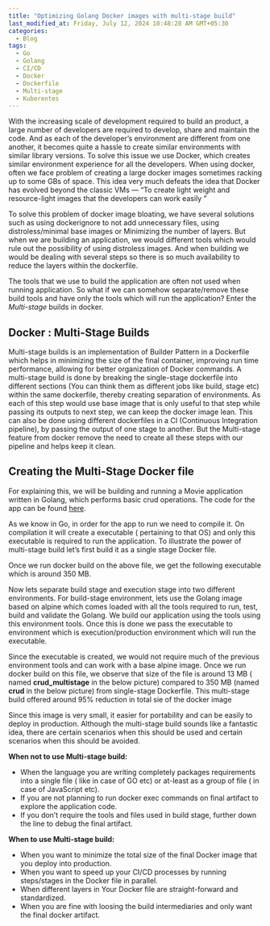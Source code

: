 ```yaml
---
title: "Optimizing Golang Docker images with multi-stage build"
last_modified_at: Friday, July 12, 2024 10:48:28 AM GMT+05:30
categories:
  - Blog
tags:
  - Go
  - Golang
  - CI/CD
  - Docker
  - Dockerfile
  - Multi-stage
  - Kuberentes
---
```


With the increasing scale of development required to build an product, a large number of developers are required to develop, share and maintain the code. And as each of the developer’s environment are different from one another, it becomes quite a hassle to create similar environments with similar library versions. To solve this issue we use Docker, which creates similar environment experience for all the developers. When using docker, often we face problem of creating a large docker images sometimes racking up to some GBs of space. This idea very much defeats the idea that Docker has evolved beyond the classic VMs — “To create light weight and resource-light images that the developers can work easily ”

To solve this problem of docker image bloating, we have several solutions such as using dockerignore to not add unnecessary files, using distroless/minimal base images or Minimizing the number of layers. But when we are building an application, we would different tools which would rule out the possibility of using distroless images. And when building we would be dealing with several steps so there is so much availability to reduce the layers within the dockerfile.

The tools that we use to build the application are often not used when running application. So what if we can somehow separate/remove these build tools and have only the tools which will run the application? Enter the _Multi-stage_ builds in docker.

## Docker : Multi-Stage Builds

Multi-stage builds is an implementation of Builder Pattern in a Dockerfile which helps in minimizing the size of the final container, improving run time performance, allowing for better organization of Docker commands. A multi-stage build is done by breaking the single-stage dockerfile into different sections (You can think them as different jobs like build, stage etc) within the same dockerfile, thereby creating separation of environments. As each of this step would use base image that is only useful to that step while passing its outputs to next step, we can keep the docker image lean. This can also be done using different dockerfiles in a CI (Continuous Integration pipeline), by passing the output of one stage to another. But the Multi-stage feature from docker remove the need to create all these steps with our pipeline and helps keep it clean.

## Creating the Multi-Stage Docker file

For explaining this, we will be building and running a Movie application written in Golang, which performs basic crud operations. The code for the app can be found [here](https://github.com/krishnaduttPanchagnula/Golang_projects/tree/main/CRUD_api_GO).

As we know in Go, in order for the app to run we need to compile it. On compilation it will create a executable ( pertaining to that OS) and only this executable is required to run the application. To illustrate the power of multi-stage build let’s first build it as a single stage Docker file.

Once we run docker build on the above file, we get the following executable which is around 350 MB.

Now lets separate build stage and execution stage into two different environments. For build-stage environment, lets use the Golang image based on alpine which comes loaded with all the tools required to run, test, build and validate the Golang. We build our application using the tools using this environment tools. Once this is done we pass the executable to environment which is execution/production environment which will run the executable.

Since the executable is created, we would not require much of the previous environment tools and can work with a base alpine image. Once we run docker build on this file, we observe that size of the file is around 13 MB ( named **crud\_multistage** in the below picture) compared to 350 MB (named **crud** in the below picture) from single-stage Dockerfile. This multi-stage build offered around 95% reduction in total sie of the docker image

Since this image is very small, it easier for portability and can be easily to deploy in production. Although the multi-stage build sounds like a fantastic idea, there are certain scenarios when this should be used and certain scenarios when this should be avoided.

**When not to use Multi-stage build:**

- When the language you are writing completely packages requirements into a single file ( like in case of GO etc) or at-least as a group of file ( in case of JavaScript etc).
- If you are not planning to run docker exec commands on final artifact to explore the application code.
- If you don’t require the tools and files used in build stage, further down the line to debug the final artifact.

**When to use Multi-stage build:**

- When you want to minimize the total size of the final Docker image that you deploy into production.
- When you want to speed up your CI/CD processes by running steps/stages in the Docker file in parallel.
- When different layers in Your Docker file are straight-forward and standardized.
- When you are fine with loosing the build intermediaries and only want the final docker artifact.